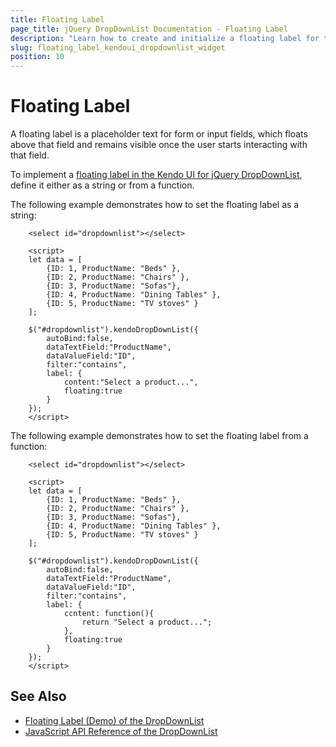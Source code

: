 ```yaml
---
title: Floating Label
page_title: jQuery DropDownList Documentation - Floating Label
description: "Learn how to create and initialize a floating label for the Kendo UI for jQuery DropDownList component."
slug: floating_label_kendoui_dropdownlist_widget
position: 10
---
```


# Floating Label

A floating label is a placeholder text for form or input fields, which floats above that field and remains visible once the user starts interacting with that field. 

To implement a [floating label in the Kendo UI for jQuery DropDownList](/api/javascript/ui/dropdownlist/configuration/label), define it either as a string or from a function.

The following example demonstrates how to set the floating label as a string:

```dojo 
    <select id="dropdownlist"></select>

    <script>
    let data = [
        {ID: 1, ProductName: "Beds" },
        {ID: 2, ProductName: "Chairs" },
        {ID: 3, ProductName: "Sofas"},
        {ID: 4, ProductName: "Dining Tables" },
        {ID: 5, ProductName: "TV stoves" }
    ];
 
    $("#dropdownlist").kendoDropDownList({
        autoBind:false,
        dataTextField:"ProductName",
        dataValueField:"ID",
        filter:"contains",
        label: {
            content:"Select a product...",
            floating:true
        }
    });
    </script>
```

The following example demonstrates how to set the floating label from a function:

```dojo 
    <select id="dropdownlist"></select>

    <script>
    let data = [
        {ID: 1, ProductName: "Beds" },
        {ID: 2, ProductName: "Chairs" },
        {ID: 3, ProductName: "Sofas"},
        {ID: 4, ProductName: "Dining Tables" },
        {ID: 5, ProductName: "TV stoves" }
    ];
 
    $("#dropdownlist").kendoDropDownList({
        autoBind:false,
        dataTextField:"ProductName",
        dataValueField:"ID",
        filter:"contains",
        label: {
            ccntent: function(){
                return "Select a product...";
            },
            floating:true
        }
    });
    </script>
```


## See Also

* [Floating Label (Demo) of the DropDownList](https://demos.telerik.com/kendo-ui/dropdownlist/floating-label)
* [JavaScript API Reference of the DropDownList](/api/javascript/ui/dropdownlist)
